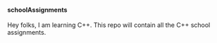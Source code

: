 #### schoolAssignments

Hey folks, I am learning C++. 
This repo will contain all the C++ school assignments.